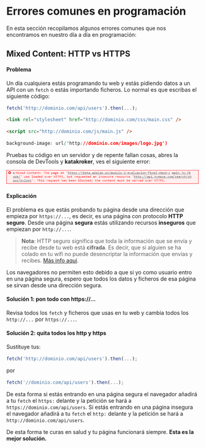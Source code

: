 # Errores comunes en programación

En esta sección recopilamos algunos errores comunes que nos encontramos en nuestro día a día en programación:

## Mixed Content: HTTP vs HTTPS

#### Problema

Un día cualquiera estás programando tu web y estás pidiendo datos a un API con un `fetch` o estás importando ficheros. Lo normal es que escribas el siguiente código:

```js
fetch('http://dominio.com/api/users').then(...);
```

```html
<link rel="stylesheet" href="http://dominio.com/css/main.css" />
```

```html
<script src="http://dominio.com/js/main.js" />
```

```css
background-image: url('http://dominio.com/images/logo.jpg')
```

Pruebas tu código en un servidor y de repente fallan cosas, abres la consola de DevTools y **katakroker**, ves el siguiente error:

![Mixed content](./assets/images/error-mixed-content.png)

#### Explicación

El problema es que estás probando tu página desde una dirección que empieza por `https://...`, es decir, es una página con protocolo **HTTP seguro**. Desde una página **segura** estás utilizando recursos **inseguros** que empiezan por `http://...`.

> **Nota**: HTTP seguro significa que toda la información que se envía y recibe desde tu web está **cifrada**. Es decir, que si alguien se ha colado en tu wifi no puede desencriptar la información que envías y recibes. [Más info aquí](./assets/images/error-mixed-content-2.jpg).

Los navegadores no permiten esto debido a que si yo como usuario entro en una página segura, espero que todos los datos y ficheros de esa página se sirvan desde una dirección segura.

#### Solución 1: pon todo con https://...

Revisa todos los `fetch` y ficheros que usas en tu web y cambia todos los `http://...` por `https://...`.

#### Solución 2: quita todos los http y https

Sustituye tus:

```js
fetch('http://dominio.com/api/users').then(...);
```

por

```js
fetch('//dominio.com/api/users').then(...);
```

De esta forma si estás entrando en una página segura el navegador añadirá a tu `fetch` el `https:` delante y la petición se hará a `https://dominio.com/api/users`. Si estás entrando en una página insegura el navegador añadirá a tu `fetch` el `http:` delante y la petición se hará a `http://dominio.com/api/users`.

De esta forma te curas en salud y tu página funcionará siempre. **Esta es la mejor solución.**